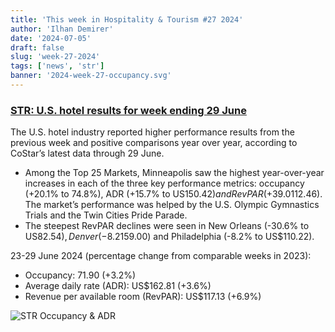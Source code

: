 ```yaml
---
title: 'This week in Hospitality & Tourism #27 2024'
author: 'Ilhan Demirer'
date: '2024-07-05'
draft: false
slug: 'week-27-2024'
tags: ['news', 'str']
banner: '2024-week-27-occupancy.svg'
---
```


### [STR: U.S. hotel results for week ending 29 June](https://str.com/press-release/us-hotel-results-week-ending-29-june)

The U.S. hotel industry reported higher performance results from the previous week and positive comparisons year over year, according to CoStar’s latest data through 29 June.

- Among the Top 25 Markets, Minneapolis saw the highest year-over-year increases in each of the three key performance metrics: occupancy (+20.1% to 74.8%), ADR (+15.7% to US$150.42) and RevPAR (+39.0% to US$112.46). The market’s performance was helped by the U.S. Olympic Gymnastics Trials and the Twin Cities Pride Parade.
- The steepest RevPAR declines were seen in New Orleans (-30.6% to US$82.54), Denver (-8.2% to US$159.00) and Philadelphia (-8.2% to US$110.22).

23-29 June 2024 (percentage change from comparable weeks in 2023):

- Occupancy: 71.90 (+3.2%)
- Average daily rate (ADR): US$162.81 (+3.6%)
- Revenue per available room (RevPAR): US$117.13 (+6.9%)

![STR Occupancy & ADR](/images/blogimages/2024-week-27-occupancy.svg)

